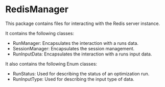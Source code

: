 # RedisManager

This package contains files for interacting with the Redis server instance.

It contains the following classes:
- RunManager: Encapsulates the interaction with a runs data.
- SessionManager: Encapsulates the session management.
- RunInputData: Encapsulates the interaction with a runs input data.

It also contains the following Enum classes:
- RunStatus: Used for describing the status of an optimization run.
- RunInputType: Used for describing the input type of data.